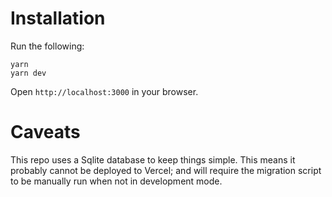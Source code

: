 # Installation

Run the following:

```
yarn
yarn dev
```

Open `http://localhost:3000` in your browser.

# Caveats

This repo uses a Sqlite database to keep things simple. This means it probably cannot be deployed to Vercel; and will require the migration script to be manually run when not in development mode.
